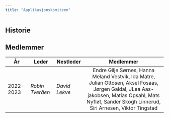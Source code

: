 ```yaml
---
title: "Applikasjonskomiteen"
---
```


Historie
--------



Medlemmer
--------
| År | Leder | Nestleder | Medlemmer  |
| --- | --- | ---  | :---: |
|2022-2023| *Robin Tveråen* | *David Lekve* | Endre Gilje Sørnes, Hanna Meland Vestvik, Ida Matre, Julian Ottosen, Aksel Fosaas, Jørgen Galdal, JLea Aas-jakobsen, Matias Opsahl, Mats Nyfløt, Sander Skogh Linnerud, Siri Arnesen, Viktor Tingstad |